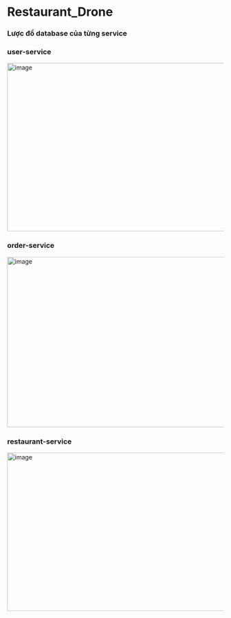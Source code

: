 # Restaurant_Drone
### Lược đồ database của từng service
### user-service
<img width="795" height="392" alt="image" src="https://github.com/user-attachments/assets/7d27b1c4-05fe-4e0e-810a-7cf4990ecd30" />

### order-service
<img width="1118" height="397" alt="image" src="https://github.com/user-attachments/assets/75f8ce0e-4fe9-4bd0-9083-f5076aab5758" />

### restaurant-service
<img width="1059" height="369" alt="image" src="https://github.com/user-attachments/assets/aea57be9-801d-45ed-9ad9-3107160ee631" />

